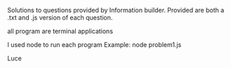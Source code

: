 Solutions to questions provided by Information builder. 
Provided are both a .txt and .js version of each question.

all program are terminal applications

I used node to run each program
Example: node problem1.js

Luce

